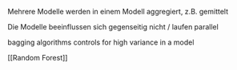 Mehrere Modelle werden in einem Modell aggregiert, z.B. gemittelt

Die Modelle beeinflussen sich gegenseitig nicht / laufen parallel

bagging algorithms controls for high variance in a model

[[Random Forest]]
